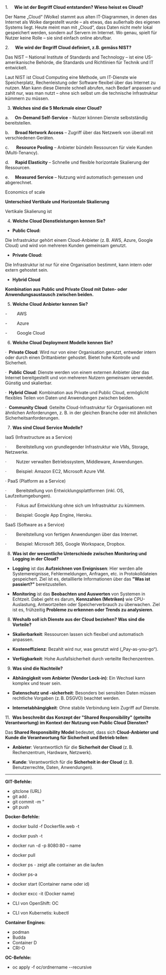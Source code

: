 
1.     **Wie ist der Begriff Cloud entstanden? Wieso heisst es Cloud?**

Der Name „Cloud“ (Wolke) stammt aus alten IT-Diagrammen, in denen das Internet als Wolke dargestellt wurde – als etwas, das außerhalb des eigenen Systems liegt. Heute meint man mit „Cloud“, dass Daten nicht mehr lokal gespeichert werden, sondern auf Servern im Internet. Wo genau, spielt für Nutzer keine Rolle – sie sind einfach online abrufbar.

2.     **Wie wird der Begriff Cloud definiert, z.B. gemäss NIST?**

Das NIST – National Institute of Standards and Technology – ist eine US-amerikanische Behörde, die Standards und Richtlinien für Technik und IT entwickelt.

Laut NIST ist Cloud Computing eine Methode, um IT-Dienste wie Speicherplatz, Rechenleistung oder Software flexibel über das Internet zu nutzen. Man kann diese Dienste schnell abrufen, nach Bedarf anpassen und zahlt nur, was man nutzt – ohne sich selbst um die technische Infrastruktur kümmern zu müssen.

3. **Welches sind die 5 Merkmale einer Cloud?**

a.     **On-Demand Self-Service** – Nutzer können Dienste selbstständig bereitstellen.

b.     **Broad Network Access** – Zugriff über das Netzwerk von überall mit verschiedenen Geräten.

c.      **Resource Pooling** – Anbieter bündeln Ressourcen für viele Kunden (Multi-Tenancy).

d.     **Rapid Elasticity** – Schnelle und flexible horizontale Skalierung der Ressourcen.

e.     **Measured Service** – Nutzung wird automatisch gemessen und abgerechnet.

Economics of scale

**Unterschied Vertikale und Horizontale Skalierung**

Vertikale Skalierung ist

4. **Welche Cloud Dienstleistungen kennen Sie?**

- **Public Cloud:**

Die Infrastruktur gehört einem Cloud-Anbieter (z. B. AWS, Azure, Google Cloud) und wird von mehreren Kunden gemeinsam genutzt.

- **Private Cloud:**

Die Infrastruktur ist nur für eine Organisation bestimmt, kann intern oder extern gehostet sein.

- **Hybrid Cloud**

**Kombination aus Public und Private Cloud mit Daten- oder Anwendungsaustausch zwischen beiden.**

5. **Welche Cloud Anbieter kennen Sie?**

-        AWS

-        Azure

-        Google Cloud

6. **Welche Cloud Deployment Modelle kennen Sie?**

·  **Private Cloud**: Wird nur von einer Organisation genutzt, entweder intern oder durch einen Drittanbieter gehostet. Bietet hohe Kontrolle und Sicherheit.

·  **Public Cloud**: Dienste werden von einem externen Anbieter über das Internet bereitgestellt und von mehreren Nutzern gemeinsam verwendet. Günstig und skalierbar.

·  **Hybrid Cloud**: Kombination aus Private und Public Cloud, ermöglicht flexibles Teilen von Daten und Anwendungen zwischen beiden.

·  **Community Cloud**: Geteilte Cloud-Infrastruktur für Organisationen mit ähnlichen Anforderungen, z. B. in der gleichen Branche oder mit ähnlichen Sicherheitsanforderungen.

7. **Was sind Cloud Service Modelle?**

IaaS (Infrastructure as a Service)

·        Bereitstellung von grundlegender Infrastruktur wie VMs, Storage, Netzwerke.

·        Nutzer verwalten Betriebssystem, Middleware, Anwendungen.

·        Beispiel: Amazon EC2, Microsoft Azure VM.

·        PaaS (Platform as a Service)

·        Bereitstellung von Entwicklungsplattformen (inkl. OS, Laufzeitumgebungen).

·        Fokus auf Entwicklung ohne sich um Infrastruktur zu kümmern.

·        Beispiel: Google App Engine, Heroku.

SaaS (Software as a Service)

·        Bereitstellung von fertigen Anwendungen über das Internet.

·        Beispiel: Microsoft 365, Google Workspace, Dropbox.

8. **Was ist der wesentliche Unterschiede zwischen Monitoring und Logging in der Cloud?**

- **Logging** ist das **Aufzeichnen von Ereignissen**: Hier werden alle Systemereignisse, Fehlermeldungen, Anfragen, etc. in Protokolldateien gespeichert. Ziel ist es, detaillierte Informationen über das **"Was ist passiert?"** bereitzustellen.

- **Monitoring** ist das **Beobachten und Auswerten** von Systemen in Echtzeit. Dabei geht es darum, **Kennzahlen (Metriken)** wie CPU-Auslastung, Antwortzeiten oder Speicherverbrauch zu überwachen. Ziel ist es, frühzeitig **Probleme zu erkennen oder Trends zu analysieren**.

8. **Weshalb soll ich Dienste aus der Cloud beziehen? Was sind die Vorteile?**

- **Skalierbarkeit**: Ressourcen lassen sich flexibel und automatisch anpassen.

- **Kosteneffizienz**: Bezahlt wird nur, was genutzt wird („Pay-as-you-go“).

- **Verfügbarkeit**: Hohe Ausfallsicherheit durch verteilte Rechenzentren.

9. **Was sind die Nachteile?**

- **Abhängigkeit vom Anbieter (Vendor Lock-in)**: Ein Wechsel kann komplex und teuer sein.

- **Datenschutz und -sicherheit**: Besonders bei sensiblen Daten müssen rechtliche Vorgaben (z. B. DSGVO) beachtet werden.

- **Internetabhängigkeit**: Ohne stabile Verbindung kein Zugriff auf Dienste.

11.  **Was beschreibt das Konzept der "Shared Responsibility" (geteilte Verantwortung) im Kontext der Nutzung von Public Cloud Diensten?**

Das **Shared Responsibility Model** bedeutet, dass sich **Cloud-Anbieter und Kunde die Verantwortung für Sicherheit und Betrieb teilen**:

- **Anbieter**: Verantwortlich für die **Sicherheit der Cloud** (z. B. Rechenzentrum, Hardware, Netzwerk).

- **Kunde**: Verantwortlich für die **Sicherheit in der Cloud** (z. B. Benutzerrechte, Daten, Anwendungen).

----

**GIT-Befehle:**

- gitclone (URL)
- git add .
- git commit -m “
- git push

**Docker-Befehle:**

- docker build -f Dockerfile.web -t
- docker push -t
- docker run -d -p 8080:80 – name 
- docker pull
- docker ps - zeigt alle container an die laufen
- docker ps-a
- docker start (Container name oder id)
- docker excc -it (Docker name)


- CLI von OpenShift: OC
- CLI von Kubernetis: kubectl

**Container Engines:**

- podman
- Budda
- Container D
- CRI-O

**OC-Befehle:**

- oc apply -f  oc/ordnername --recursive
